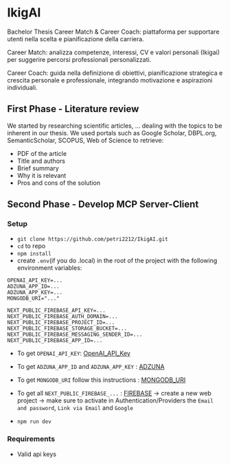 # IkigAI
Bachelor Thesis
Career Match & Career Coach: piattaforma per supportare utenti nella scelta e pianificazione della carriera.

Career Match: analizza competenze, interessi, CV e valori personali (Ikigai) per suggerire percorsi professionali personalizzati.

Career Coach: guida nella definizione di obiettivi, pianificazione strategica e crescita personale e professionale, integrando motivazione e aspirazioni individuali.

## First Phase - Literature review 

We started by researching scientific articles, ... dealing with the topics to be inherent in our thesis.
We used portals such as Google Scholar, DBPL.org, SemanticScholar, SCOPUS, Web of Science to retrieve:
- PDF of the article
- Title and authors
- Brief summary
- Why it is relevant
- Pros and cons of the solution

## Second Phase - Develop MCP Server-Client

### Setup

- `git clone https://github.com/petri2212/IkigAI.git`
- `cd` to repo
- `npm install`
- create `.env`(if you do .local) in the root of the project with the following environment variables:
```
OPENAI_API_KEY=...
ADZUNA_APP_ID=...
ADZUNA_APP_KEY=...
MONGODB_URI="..."

NEXT_PUBLIC_FIREBASE_API_KEY=...
NEXT_PUBLIC_FIREBASE_AUTH_DOMAIN=...
NEXT_PUBLIC_FIREBASE_PROJECT_ID=...
NEXT_PUBLIC_FIREBASE_STORAGE_BUCKET=...
NEXT_PUBLIC_FIREBASE_MESSAGING_SENDER_ID=...
NEXT_PUBLIC_FIREBASE_APP_ID=...
```
- To get `OPENAI_API_KEY`: [OpenAI_API_Key](https://platform.openai.com/api-keys)
- To get `ADZUNA_APP_ID` and `ADZUNA_APP_KEY` : [ADZUNA](https://developer.adzuna.com/)
- To get `MONGODB_URI` follow this instructions : [MONGODB_URI](https://www.mongodb.com/docs/manual/reference/connection-string/)
- To get all `NEXT_PUBLIC_FIREBASE_...` : [FIREBASE](https://firebase.google.com/) -> create a new web project -> make sure to activate in Authentication/Providers the `Email and password`, `Link via Email` and `Google`

- `npm run dev`

### Requirements

- Valid api keys

